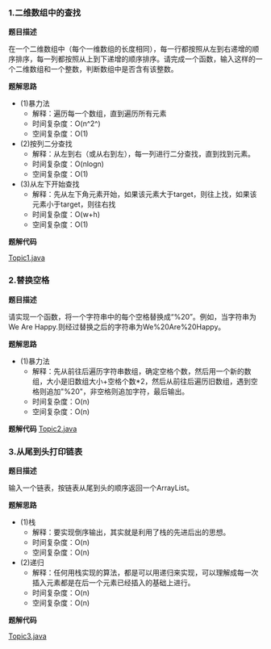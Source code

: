 ### 1.二维数组中的查找 ###

**题目描述**

在一个二维数组中（每个一维数组的长度相同），每一行都按照从左到右递增的顺序排序，每一列都按照从上到下递增的顺序排序。请完成一个函数，输入这样的一个二维数组和一个整数，判断数组中是否含有该整数。

**题解思路**

- (1)暴力法
    - 解释：遍历每一个数组，直到遍历所有元素
    - 时间复杂度：O(n^2^)
    - 空间复杂度：O(1)
- (2)按列二分查找
    - 解释：从左到右（或从右到左），每一列进行二分查找，直到找到元素。
    - 时间复杂度：O(nlogn)
    - 空间复杂度：O(1)
- (3)从左下开始查找
    - 解释：先从左下角元素开始，如果该元素大于target，则往上找，如果该元素小于target，则往右找
    - 时间复杂度：O(w+h)
    - 空间复杂度：O(1)

**题解代码**

[Topic1.java](https://github.com/ryanlijianchang/SwordOfferCode/blob/master/Topic1.java)

### 2.替换空格 ###

**题目描述**

请实现一个函数，将一个字符串中的每个空格替换成“%20”。例如，当字符串为We Are Happy.则经过替换之后的字符串为We%20Are%20Happy。

**题解思路**
- (1)暴力法
    - 解释：先从前往后遍历字符串数组，确定空格个数，然后用一个新的数组，大小是旧数组大小+空格个数*2，然后从前往后遍历旧数组，遇到空格则追加"%20"，非空格则追加字符，最后输出。
    - 时间复杂度：O(n)
    - 空间复杂度：O(n)
    
**题解代码**
[Topic2.java](https://github.com/ryanlijianchang/SwordOfferCode/blob/master/Topic2.java)


### 3.从尾到头打印链表 ###

**题目描述**

输入一个链表，按链表从尾到头的顺序返回一个ArrayList。

**题解思路**

- (1)栈
    - 解释：要实现倒序输出，其实就是利用了栈的先进后出的思想。
    - 时间复杂度：O(n)
    - 空间复杂度：O(n)
- (2)递归
    - 解释：任何用栈实现的算法，都是可以用递归来实现，可以理解成每一次插入元素都是在后一个元素已经插入的基础上进行。
    - 时间复杂度：O(n)
    - 空间复杂度：O(n)

**题解代码**

[Topic3.java](https://github.com/ryanlijianchang/SwordOfferCode/blob/master/Topic3.java)